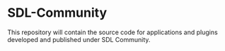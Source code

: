 SDL-Community
=============

This repository will contain the source code for applications and plugins developed and published under SDL Community.
